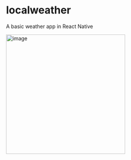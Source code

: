# localweather
A basic weather app in React Native


<a href="https://drive.google.com/file/d/1wVbqXoUbQnB5Ol5YVeRywYFpCD7qcai2/preview"><img width="327" alt="image" src="https://user-images.githubusercontent.com/82292386/155892012-9f802664-5964-445b-b36e-76637a330636.png"></a>


